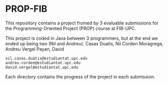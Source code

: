 # PROP-FIB

This repository contains a project fromed by 3 evaluable submissions for the Programming-Oriented Project (PROP) course at FIB-UPC.

This project is coded in Java between 3 programmers, but at the end we ended up being two (Nil and Andreu).
    Casas Duatis, Nil
    Corden Moragrega, Andreu
    Vergel Payan, David
    
    nil.casas.duatis@estudiantat.upc.edu
    andreu.corden@estudiantat.upc.edu
    david.vergel@estudiantat.upc.edu
Each directory contains the progress of the project in each submission.
